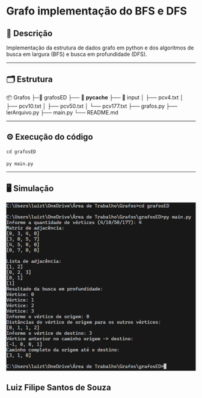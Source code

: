 # Grafo implementação do BFS e DFS

## 📄 Descrição

Implementação da estrutura de dados grafo em python e dos algoritmos de busca em largura (BFS) e busca em profundidade (DFS).

---

## 🗂️ Estrutura

📦 Grafos
├─📂 grafosED
├── 📂 **pycache**
├── 📂 input
│ ├── pcv4.txt
│ ├── pcv10.txt
│ ├── pcv50.txt
│ └── pcv177.txt
├── grafos.py
├── lerArquivo.py
├── main.py
└── README.md

---

## ⚙️ Execução do código

```
cd grafosED

py main.py
```

---

## 🖥️ Simulação

![Teste](image.png)

## Luiz Filipe Santos de Souza
